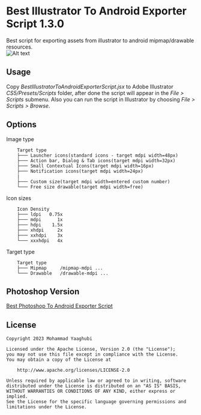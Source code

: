 Best Illustrator To Android Exporter Script 1.3.0
=================================

Best script for exporting assets from illustrator to android mipmap/drawable resources.<br>
![Alt text](screenshot/shot1.png?raw=true "ScreenShot Best Illustrator To Android Exporter Script")

Usage
---
Copy *BestIllustratorToAndroidExporterScript.jsx* to Adobe Illustrator *CS5/Presets/Scripts* folder, after done the script will appear in the *File > Scripts* submenu.
Also you can run the script in Illustrator by choosing *File > Scripts > Browse*.

Options
---
Image type
```
    Target type
    ├─── Launcher icons(standard icons - target mdpi width=48px)
    ├─── Action bar, Dialog & Tab icons(target mdpi width=32px)
    ├─── Small Contextual Icons(target mdpi width=16px)
    ├─── Notification icons(target mdpi width=24px)
    |
    ├─── Custom size(target mdpi width=entered custom number)
    └─── Free size drawable(target mdpi width=free)
```

Icon sizes
```
    Icon Density
    ├─── ldpi   0.75x
    ├─── mdpi      1x
    ├─── hdpi    1.5x
    ├─── xhdpi     2x
    ├─── xxhdpi    3x
    └─── xxxhdpi   4x
```

Target type
```
    Target type
    ├─── Mipmap		/mipmap-mdpi ...
    └─── Drawable	/drawable-mdpi ...
```


Photoshop Version
---
[Best Photoshop To Android Exporter Script](http://myaghobi.github.io/Best-Photoshop-To-Android-Exporter-Script/ "Best Photoshop To Android Exporter Script")

License
---
```
Copyright 2023 Mohammad Yaaghubi

Licensed under the Apache License, Version 2.0 (the "License");
you may not use this file except in compliance with the License.
You may obtain a copy of the License at

    http://www.apache.org/licenses/LICENSE-2.0

Unless required by applicable law or agreed to in writing, software
distributed under the License is distributed on an "AS IS" BASIS,
WITHOUT WARRANTIES OR CONDITIONS OF ANY KIND, either express or implied.
See the License for the specific language governing permissions and
limitations under the License.
```
